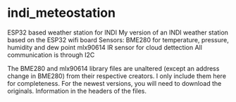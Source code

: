 # indi_meteostation
ESP32 based weather station for INDI
My version of an INDI weather station based on the ESP32 wifi board
Sensors:
BME280 for temperature, pressure, humidity and dew point
mlx90614 IR sensor for cloud dettection
All communication is through I2C

The BME280 and mlx90614 library files are unaltered (except an address change in BME280) from their respective creators. I only include them here for completeness. For the newest versions, you will need to download the originals. Information in the headers of the files.

